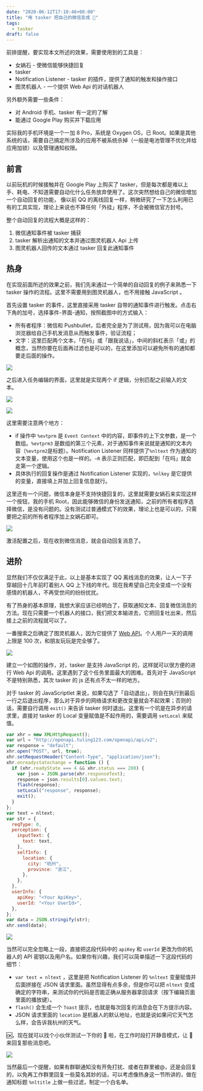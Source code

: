 ```yaml
---
date: "2020-06-12T17:10:46+08:00"
title: "用 tasker 把自己的微信变成 🤖"
tags:
  - tasker
draft: false
---
```


前排提醒，要实现本文所述的效果，需要使用到的工具是：

- 女娲石 - 使微信能够快捷回复
- tasker
- Notification Listener - tasker 的插件，提供了通知的触发和操作接口
- 图灵机器人 - 一个提供 Web Api 的对话机器人

另外额外需要一些条件：

- 对 Android 手机、tasker 有一定的了解
- 能通过 Google Play 购买并下载应用

实际我的手机环境是一个一加 8 Pro，系统是 Oxygen OS，已 Root。如果是其他系统的话，需要自己搞定所涉及的应用不被系统杀掉（一般是电池管理不优化并给应用加锁）以及管理通知权限。

## 前言

以前玩机的时候接触并在 Google Play 上购买了 tasker，但是每次都是难以上手、耗电、不知道需要自动化什么任务放弃使用了。这次突然想给自己的微信增加一个自动回复的功能， 像以前 QQ 的离线回复一样，稍微研究了一下怎么利用已有的工具实现，理论上来说也不算任何「外挂」程序，不会被微信官方封号。

整个自动回复的流程大概是这样的：

1. 微信通知事件被 tasker 捕获
2. tasker 解析出通知的文本并通过图灵机器人 Api 上传
3. 图灵机器人回传的文本通过 tasker 回复此通知事件

## 热身

在实现前面所述的效果之前，我们先来通过一个简单的自动回复的例子来熟悉一下 tasker 操作的流程。这里不需要用到图灵机器人，也不用接触 JavaScript 。

首先设置 tasker 的事件，这里直接采用 tasker 自带的通知事件进行触发。点击右下角的加号，选择事件-界面-通知，按照截图中的方式输入：

- 所有者程序：微信和 Pushbullet，后者完全是为了测试用，因为我可以在电脑浏览器给自己手机发消息从而触发事件，验证流程；
- 文字：这里匹配两个文本，「在吗」或「跟我说话」，中间的斜杠表示「或」的概念，当然你要在后面再过滤也是可以的，在这里添加可以避免所有的通知都要走后面的操作。

![](https://raw.githubusercontent.com/yzlnew/ImageBed/master/blog/2020/06/auto_event.jpg)

之后进入任务编辑的界面，这里就是实现两个 if 逻辑，分别匹配之前输入的文本。

![](https://raw.githubusercontent.com/yzlnew/ImageBed/master/blog/2020/06/auto_task.jpg)

![](https://raw.githubusercontent.com/yzlnew/ImageBed/master/blog/2020/06/auto_nl.jpg)

这里需要注意两个地方：

- if 操作中 `%evtprm` 是 `Event Context` 中的内容，即事件的上下文参数，是一个数组。`%evtprm3` 是数组的第三个元素，对于通知事件来说就是通知的文本内容（`%evtprm2`是标题）。Notification Listener 同样提供了`%nltext` 作为通知的文本变量，使用这个也是一样的。`~R` 表示正则匹配，即匹配到「在吗」就会走第一个逻辑。
- 具体执行的回复操作是通过 Notification Listener 实现的，`%nlkey` 是它提供的变量，直接填上并加上回复信息就行。

这里还有一个问题，微信本身是不支持快捷回复的，这里就需要女娲石来实现这样一个按钮，我的手机 Root，因此能够微信的身份发送通知，之前的所有者程序选择微信，是没有问题的。没有测试过普通模式下的效果，理论上也是可以的，只需要把之前的所有者程序加上女娲石即可。

![](https://raw.githubusercontent.com/yzlnew/ImageBed/master/blog/2020/06/ne.jpg)

激活配置之后，现在收到微信消息，就会自动回复消息了。

## 进阶

显然我们不仅仅满足于此，以上是基本实现了 QQ 离线消息的效果，让人一下子穿越回十几年前盯着别人 QQ 上下线的年代。现在我希望自己完全变成一个没有感情的机器人，不再受世间的纷纷扰扰。

有了热身的基本原理，我想大家应该已经明白了，获取通知文本、回复微信消息的方法。现在只需要一个机器人的接口，我们把文本输进去，它把回复吐出来，然后接上之前的流程就可以了。

一番搜索之后确定了图灵机器人，因为它提供了 [Web API](https://www.kancloud.cn/turing/www-tuling123-com/718227)。个人用户一天的调用上限是 100 次，和朋友玩玩是完全够了。

![](https://raw.githubusercontent.com/yzlnew/ImageBed/master/blog/2020/06/turing.png)

建立一个如图的操作，对，tasker 是支持 JavaScript 的，这样就可以很方便的进行 Web Api 的调用。这里遇到了这个任务里面最大的困难。首先对于 JavaScript 不是特别熟悉，其次 tasker 的 js 还有点不太一样的地方。

对于 tasker 的 JavaScriptlet 来说，如果勾选了「自动退出」，则会在执行到最后一行之后退出程序，那么对于异步的网络请求和更改变量就会不起效果；否则的话，需要自行调用 `exit()` 来告诉 tasker 何时退出。这里有一个坑是在异步的请求里，直接对 tasker 的 Local 变量赋值是不起作用的，需要调用 `setLocal` 来赋值。

```javascript
var xhr = new XMLHttpRequest();
var url = "http://openapi.tuling123.com/openapi/api/v2";
var response = "default";
xhr.open("POST", url, true);
xhr.setRequestHeader("Content-Type", "application/json");
xhr.onreadystatechange = function () {
  if (xhr.readyState === 4 && xhr.status === 200) {
    var json = JSON.parse(xhr.responseText);
    response = json.results[0].values.text;
    flash(response);
    setLocal("response", response);
    exit();
  }
};
var text = nltext;
var str = {
  reqType: 0,
  perception: {
    inputText: {
      text: text,
    },
    selfInfo: {
      location: {
        city: "杭州",
        province: "浙江",
      },
    },
  },
  userInfo: {
    apiKey: "<Your ApiKey>",
    userId: "<Your UserId>",
  },
};
var data = JSON.stringify(str);
xhr.send(data);
```
![](https://raw.githubusercontent.com/yzlnew/ImageBed/master/blog/2020/06/bot_js_marked.png)

当然可以完全忽略上一段，直接把这段代码中的 `apiKey` 和 `userId` 更改为你的机器人的 API 密钥以及用户名。如果你有兴趣，我们可以简单描述一下这段代码的细节：

- `var test = nltext` ，这里是把 Notification Listener 的 `%nltext` 变量赋值并后面拼接在 JSON 请求里面。虽然显得有点多余，但是你可以把 `nltext` 变成确定的字符串，来测试你的代码是否能正确从服务器拿回请求（按下编辑页面里面的播放键）。
- `flash()` 会生成一个 `Toast` 提示，也就是每次回复的消息会在下方提示内容。
- JSON 请求里面的 `location` 是机器人的默认地址，也就是说如果问它天气怎么样，会告诉我杭州的天气。

🆗，现在就可以找个小伙伴测试一下你的 🤖 啦，在工作时段打开静音模式，让 🤖 来回复那些消息吧。

![](https://raw.githubusercontent.com/yzlnew/ImageBed/master/blog/2020/06/bot_talk_marked.png)

当然最后一个提醒，如果有群聊通知没有开免打扰、或者在群里被@，还是会回复的，以免再工作群里回复一些莫名其妙的话，可以考虑像热身这一节所讲的，做在通知标题 `%nltitle` 上做一些过滤，制定一个白名单。
